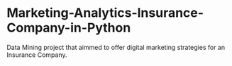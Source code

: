 # Marketing-Analytics-Insurance-Company-in-Python
Data Mining project that aimmed to offer digital marketing strategies for an Insurance Company.
